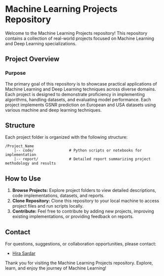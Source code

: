 # Machine Learning Projects Repository

Welcome to the Machine Learning Projects repository! This repository contains a collection of real-world projects focused on Machine Learning and Deep Learning specializations.

## Project Overview

### Purpose

The primary goal of this repository is to showcase practical applications of Machine Learning and Deep Learning techniques across diverse domains. Each project is designed to demonstrate proficiency in implementing algorithms, handling datasets, and evaluating model performance.
Each project implements GSNR prediction on European and USA datasets using various machine and deep learning techniques.

## Structure

Each project folder is organized with the following structure:

```
/Project_Name
    |-- code/                # Python scripts or notebooks for implementation
    |-- report/              # Detailed report summarizing project methodology and results
```

## How to Use

1. **Browse Projects:** Explore project folders to view detailed descriptions, code implementations, datasets, and reports.
2. **Clone Repository:** Clone this repository to your local machine to access project files and run scripts locally.
3. **Contribute:** Feel free to contribute by adding new projects, improving existing implementations, or providing feedback on reports.

## Contact

For questions, suggestions, or collaboration opportunities, please contact:

- [Hira Sardar](hsardar.bscs22seecs@seecs.edu.pk)

Thank you for visiting the Machine Learning Projects repository. Explore, learn, and enjoy the journey of Machine Learning!
